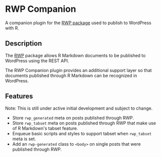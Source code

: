 # RWP Companion

A companion plugin for the [RWP package](https://github.com/happyprime/RWP/) used to publish to WordPress with R.

## Description

The [RWP](https://github.com/happyprime/RWP/) package allows R Markdown documents to be published to WordPress using the REST API.

The RWP Companion plugin provides an additional support layer so that documents published through R Markdown can be recognized in WordPress.

## Features

Note: This is still under active initial development and subject to change.

* Store `rwp_generated` meta on posts published through RWP.
* Store `rwp_tabset` meta on posts published through RWP that make use of R Markdown's tabset feature.
* Enqueue basic scripts and styles to support tabset when `rwp_tabset` meta is set.
* Add an `rwp-generated` class to `<body>` on single posts that were published through RWP.
